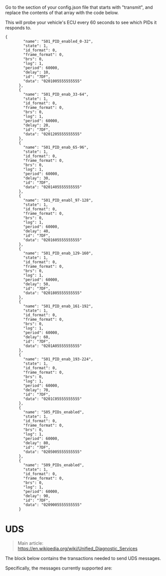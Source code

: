 Go to the section of your config.json file that starts with "transmit", and replace the contents of that array with the code below.

This will probe your vehicle's ECU every 60 seconds to see which PIDs it responds to.

```
{
        "name": "S01_PID_enabled_0-32",
        "state": 1,
        "id_format": 0,
        "frame_format": 0,
        "brs": 0,
        "log": 1,
        "period": 60000,
        "delay": 10,
        "id": "7DF",
        "data": "0201005555555555"
      },
      {
        "name": "S01_PID_enab_33-64",
        "state": 1,
        "id_format": 0,
        "frame_format": 0,
        "brs": 0,
        "log": 1,
        "period": 60000,
        "delay": 20,
        "id": "7DF",
        "data": "0201205555555555"
      },
      {
        "name": "S01_PID_enab_65-96",
        "state": 1,
        "id_format": 0,
        "frame_format": 0,
        "brs": 0,
        "log": 1,
        "period": 60000,
        "delay": 30,
        "id": "7DF",
        "data": "0201405555555555"
      },
      {
        "name": "S01_PID_enabl_97-128",
        "state": 1,
        "id_format": 0,
        "frame_format": 0,
        "brs": 0,
        "log": 1,
        "period": 60000,
        "delay": 40,
        "id": "7DF",
        "data": "0201605555555555"
      },
      {
        "name": "S01_PID_enab_129-160",
        "state": 1,
        "id_format": 0,
        "frame_format": 0,
        "brs": 0,
        "log": 1,
        "period": 60000,
        "delay": 50,
        "id": "7DF",
        "data": "0201805555555555"
      },
      {
        "name": "S01_PID_enab_161-192",
        "state": 1,
        "id_format": 0,
        "frame_format": 0,
        "brs": 0,
        "log": 1,
        "period": 60000,
        "delay": 60,
        "id": "7DF",
        "data": "0201A05555555555"
      },
      {
        "name": "S01_PID_enab_193-224",
        "state": 1,
        "id_format": 0,
        "frame_format": 0,
        "brs": 0,
        "log": 1,
        "period": 60000,
        "delay": 70,
        "id": "7DF",
        "data": "0201C05555555555"
      },
      {
        "name": "S05_PIDs_enabled",
        "state": 1,
        "id_format": 0,
        "frame_format": 0,
        "brs": 0,
        "log": 1,
        "period": 60000,
        "delay": 80,
        "id": "7DF",
        "data": "0205005555555555"
      },
      {
        "name": "S09_PIDs_enabled",
        "state": 1,
        "id_format": 0,
        "frame_format": 0,
        "brs": 0,
        "log": 1,
        "period": 60000,
        "delay": 90,
        "id": "7DF",
        "data": "0209005555555555"
      }
```

# UDS

> Main article: https://en.wikipedia.org/wiki/Unified_Diagnostic_Services

The block below contains the transactions needed to send UDS messages.

Specifically, the messages currently supported are: